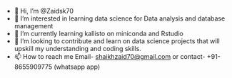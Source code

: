 - 👋 Hi, I’m @Zaidsk70
- 👀 I’m interested in learning data science for Data analysis and database management
- 🌱 I’m currently learning kallisto on miniconda and Rstudio
- 💞️ I’m looking to contribute and learn on data science projects that will upskill my understanding and coding skills.
- 📫 How to reach me Email- shaikhzaid70@gmail.com or contact- +91-8655909775 (whatsapp app)

<!---
Zaidsk70/Zaidsk70 is a ✨ special ✨ repository because its `README.md` (this file) appears on your GitHub profile.
You can click the Preview link to take a look at your changes.
--->
